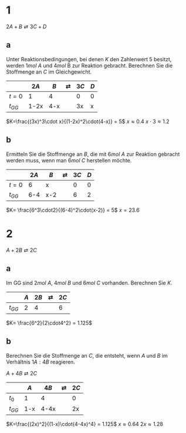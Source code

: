 # 1
$2A+B\rightleftarrows3C+D$

## a
Unter Reaktionsbedingungen, bei denen $K$ den Zahlenwert $5$ besitzt, werden $1mol$ $A$ und $4mol$ B zur Reaktion gebracht. Berechnen Sie die Stoffmenge an $C$ im Gleichgewicht.

|          | $2A$ | $B$ | $\rightleftarrows$ | $3C$ | $D$ |
| -------- | ---- | --- | ------------------ | ---- | --- |
| $t=0$    | 1    | 4   |                    | 0    | 0   |
| $t_{GG}$ | 1-2x | 4-x |                    | 3x   | x   |

$K=\frac{(3x)^3\cdot x}{(1-2x)^2\cdot(4-x)} = 5$
$x \approx 0.4$
$x\cdot3 \approx 1.2$

## b
Ermitteln Sie die Stoffmenge an $B$, die mit $6mol$ $A$ zur Reaktion gebracht werden muss, wenn man $6mol$ $C$ herstellen möchte.

|          | $2A$ | $B$ | $\rightleftarrows$ | $3C$ | $D$ |
| -------- | ---- | --- | ------------------ | ---- | --- |
| $t=0$    | 6    | x   |                    | 0    | 0   |
| $t_{GG}$ | 6-4  | x-2 |                    | 6    | 2   |

$K= \frac{6^3\cdot2}{(6-4)^2\cdot(x-2)} = 5$
$x = 23.6$

# 2
$A+2B\rightleftarrows2C$

## a
Im GG sind $2mol$ $A$, $4mol$ $B$ und $6mol$ $C$ vorhanden. Berechnen Sie $K$.

|          | $A$ | $2B$ | $\rightleftarrows$ | $2C$ |
| -------- | --- | ---- | ------------------ | ---- |
| $t_{GG}$ | 2   | 4    |                    | 6    |

$K= \frac{6^2}{2\cdot4^2} = 1.125$

## b
Berechnen Sie die Stoffmenge an $C$, die entsteht, wenn $A$ und $B$ im Verhältnis $1A:4B$ reagieren.

$A+4B\rightleftarrows2C$

|          | $A$ | $4B$ | $\rightleftarrows$ | $2C$ |
| -------- | --- | ---- | ------------------ | ---- |
| $t_{0}$  | 1   | 4    |                    | 0    |
| $t_{GG}$ | 1-x | 4-4x |                    | 2x   |

$K=\frac{(2x)^2}{(1-x)\cdot(4-4x)^4} = 1.125$
$x \approx 0.64$
$2x \approx 1.28$
